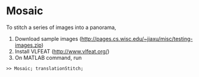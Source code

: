 # Mosaic
To stitch a series of images into a panorama,

1. Download sample images (http://pages.cs.wisc.edu/~jiaxu/misc/testing-images.zip)
2. Install VLFEAT (http://www.vlfeat.org/)
3. On MATLAB command, run

<b></b>

    >> Mosaic; translationStitch;
